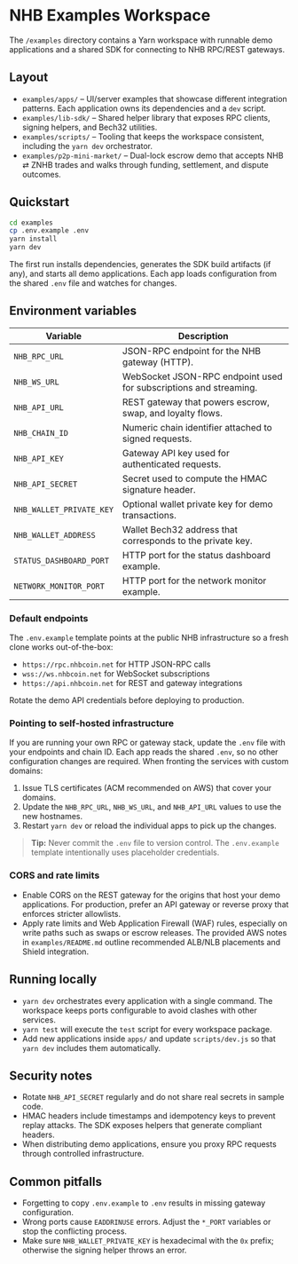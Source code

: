 # NHB Examples Workspace

The `/examples` directory contains a Yarn workspace with runnable demo applications and a shared SDK for connecting to NHB RPC/REST gateways.

## Layout

- `examples/apps/` – UI/server examples that showcase different integration patterns. Each application owns its dependencies and a `dev` script.
- `examples/lib-sdk/` – Shared helper library that exposes RPC clients, signing helpers, and Bech32 utilities.
- `examples/scripts/` – Tooling that keeps the workspace consistent, including the `yarn dev` orchestrator.
- `examples/p2p-mini-market/` – Dual-lock escrow demo that accepts NHB ⇄ ZNHB trades and walks through funding, settlement, and dispute outcomes.

## Quickstart

```bash
cd examples
cp .env.example .env
yarn install
yarn dev
```

The first run installs dependencies, generates the SDK build artifacts (if any), and starts all demo applications. Each app loads configuration from the shared `.env` file and watches for changes.

## Environment variables

| Variable | Description |
| --- | --- |
| `NHB_RPC_URL` | JSON-RPC endpoint for the NHB gateway (HTTP). |
| `NHB_WS_URL` | WebSocket JSON-RPC endpoint used for subscriptions and streaming. |
| `NHB_API_URL` | REST gateway that powers escrow, swap, and loyalty flows. |
| `NHB_CHAIN_ID` | Numeric chain identifier attached to signed requests. |
| `NHB_API_KEY` | Gateway API key used for authenticated requests. |
| `NHB_API_SECRET` | Secret used to compute the HMAC signature header. |
| `NHB_WALLET_PRIVATE_KEY` | Optional wallet private key for demo transactions. |
| `NHB_WALLET_ADDRESS` | Wallet Bech32 address that corresponds to the private key. |
| `STATUS_DASHBOARD_PORT` | HTTP port for the status dashboard example. |
| `NETWORK_MONITOR_PORT` | HTTP port for the network monitor example. |

### Default endpoints

The `.env.example` template points at the public NHB infrastructure so a fresh clone works out-of-the-box:

- `https://rpc.nhbcoin.net` for HTTP JSON-RPC calls
- `wss://ws.nhbcoin.net` for WebSocket subscriptions
- `https://api.nhbcoin.net` for REST and gateway integrations

Rotate the demo API credentials before deploying to production.

### Pointing to self-hosted infrastructure

If you are running your own RPC or gateway stack, update the `.env` file with your endpoints and chain ID. Each app reads the shared `.env`, so no other configuration changes are required. When fronting the services with custom domains:

1. Issue TLS certificates (ACM recommended on AWS) that cover your domains.
2. Update the `NHB_RPC_URL`, `NHB_WS_URL`, and `NHB_API_URL` values to use the new hostnames.
3. Restart `yarn dev` or reload the individual apps to pick up the changes.

> **Tip:** Never commit the `.env` file to version control. The `.env.example` template intentionally uses placeholder credentials.

### CORS and rate limits

- Enable CORS on the REST gateway for the origins that host your demo applications. For production, prefer an API gateway or reverse proxy that enforces stricter allowlists.
- Apply rate limits and Web Application Firewall (WAF) rules, especially on write paths such as swaps or escrow releases. The provided AWS notes in `examples/README.md` outline recommended ALB/NLB placements and Shield integration.

## Running locally

- `yarn dev` orchestrates every application with a single command. The workspace keeps ports configurable to avoid clashes with other services.
- `yarn test` will execute the `test` script for every workspace package.
- Add new applications inside `apps/` and update `scripts/dev.js` so that `yarn dev` includes them automatically.

## Security notes

- Rotate `NHB_API_SECRET` regularly and do not share real secrets in sample code.
- HMAC headers include timestamps and idempotency keys to prevent replay attacks. The SDK exposes helpers that generate compliant headers.
- When distributing demo applications, ensure you proxy RPC requests through controlled infrastructure.

## Common pitfalls

- Forgetting to copy `.env.example` to `.env` results in missing gateway configuration.
- Wrong ports cause `EADDRINUSE` errors. Adjust the `*_PORT` variables or stop the conflicting process.
- Make sure `NHB_WALLET_PRIVATE_KEY` is hexadecimal with the `0x` prefix; otherwise the signing helper throws an error.

